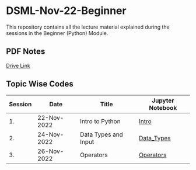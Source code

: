 # DSML-Nov-22-Beginner

This repository contains all the lecture material explained during the sessions in the Beginner (Python) Module.

## PDF Notes
[Drive Link](https://drive.google.com/drive/folders/1Ma2U8X_puh00A2XKMn3yxuxZ47lDybxa?usp=sharing)

## Topic Wise Codes
| Session | Date | Title | Jupyter Notebook |
|---------|----- | -------|-------------|
| 1. | 22-Nov-2022 | Intro to Python | [Intro](Week_1/Intro.ipynb) |
| 2. | 24-Nov-2022 | Data Types and Input | [Data_Types](Week_1/L1_Data_Type.ipynb) |
| 3. | 26-Nov-2022 | Operators | [Operators](Week_1/Operators.ipynb) |